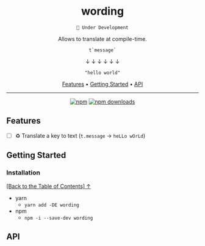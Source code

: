 <div align="center">

<h1 id="toc">wording</h1>

<code>🚧 Under Development</code>

<p>Allows to translate at compile-time.</p>

<code>t\`message\`</code>

↓ ↓ ↓ ↓ ↓ ↓

`"hello world"`

<p align="center">
  <a href="#features">Features</a>  • 
  <a href="#getting-started">Getting Started</a>  • 
  <a href="#API">API</a>
</p>

</div>

---

<div align="center">

<!-- prettier-ignore-start -->

<!--
[![GitHub Workflow Status (branch)](https://img.shields.io/github/workflow/status/efishery/wording/release/main)](https://github.com/efishery/wording/actions/workflows/release.yml?query=branch%3Amain+)
[![Codecov branch](https://img.shields.io/codecov/c/github/efishery/wording/main)](https://app.codecov.io/gh/efishery/wording)
[![License](https://img.shields.io/github/license/efishery/wording)](https://github.com/efishery/wording/blob/main/LICENSE)
[![GitHub contributors (via allcontributors.org)](https://img.shields.io/github/all-contributors/efishery/wording/main)](https://github.com/efishery/wording#contributors)
-->
[![npm](https://img.shields.io/npm/v/i18n.macro)](https://www.npmjs.com/package/i18n.macro/v/latest)
[![npm downloads](https://img.shields.io/npm/dw/i18n.macro)](https://www.npmjs.com/package/i18n.macro/v/latest)

<!-- prettier-ignore-end -->

</div>

## Features

- [ ] ♻︎ Translate a key to text (`t.message` → `heLLo wOrLd`)

## Getting Started

### Installation

[\[Back to the Table of Contents\] ↑](#toc)

- yarn
  - `yarn add -DE wording`
- npm
  - `npm -i --save-dev wording`

## API
